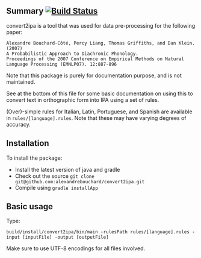 <!-- File generated by tutorialj -->


Summary [![Build Status](https://travis-ci.org/alexandrebouchard/convert2ipa.png?branch=master)](https://travis-ci.org/alexandrebouchard/convert2ipa)
-------

convert2ipa is a tool that was used for data pre-processing for the following paper:

```
Alexandre Bouchard-Côté, Percy Liang, Thomas Griffiths, and Dan Klein. (2007) 
A Probabilistic Approach to Diachronic Phonology. 
Proceedings of the 2007 Conference on Empirical Methods on Natural Language Processing (EMNLP07). 12:887-896
```

Note that this package is purely for documentation purpose, and is not maintained.

See at the bottom of this file for some basic documentation on using this to convert 
text in orthographic form into IPA using a set of rules.

(Over)-simple rules for Italian, Latin, Portuguese, and Spanish are available
in ``rules/[language].rules``. Note that these may have varying degrees of accuracy.

Installation
------------

To install the package:

- Install the latest version of java and gradle
- Check out the source ``git clone git@github.com:alexandrebouchard/convert2ipa.git``
- Compile using ``gradle installApp``

  
Basic usage
-----------

Type:

```
build/install/convert2ipa/bin/main -rulesPath rules/[language].rules -input [inputFile] -output [outputFile]
```

Make sure to use UTF-8 encodings for all files involved.

  



